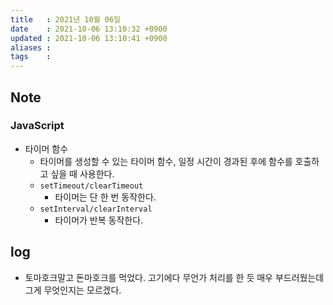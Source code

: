 ```yaml
---
title   : 2021년 10월 06일 
date    : 2021-10-06 13:10:32 +0900
updated : 2021-10-06 13:10:41 +0900
aliases : 
tags    : 
---
```

## Note
### JavaScript
- 타이머 함수 
	- 타이머를 생성할 수 있는 타이머 함수, 일정 시간이 경과된 후에 함수를 호출하고 싶을 때 사용한다. 
	- `setTimeout/clearTimeout`
		- 타이머는 단 한 번 동작한다. 
	- `setInterval/clearInterval`
		- 타이머가 반복 동작한다. 
## log 
- 토마호크말고 돈마호크를 먹었다. 고기에다 무언가 처리를 한 듯 매우 부드러웠는데 그게 무엇인지는 모르겠다. 